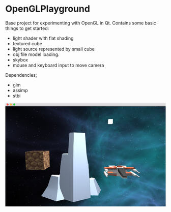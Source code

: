 # OpenGLPlayground

Base project for experimenting with OpenGL in Qt. Contains some basic things to get started:
+ light shader with flat shading
+ textured cube
+ light source represented by small cube
+ obj file model loading.
+ skybox
+ mouse and keyboard input to move camera

Dependencies;
+ glm
+ assimp
+ stbi

![Screen shots](https://github.com/GunnarKarlsson/OpenGLplayground/raw/master/ss1.png)
